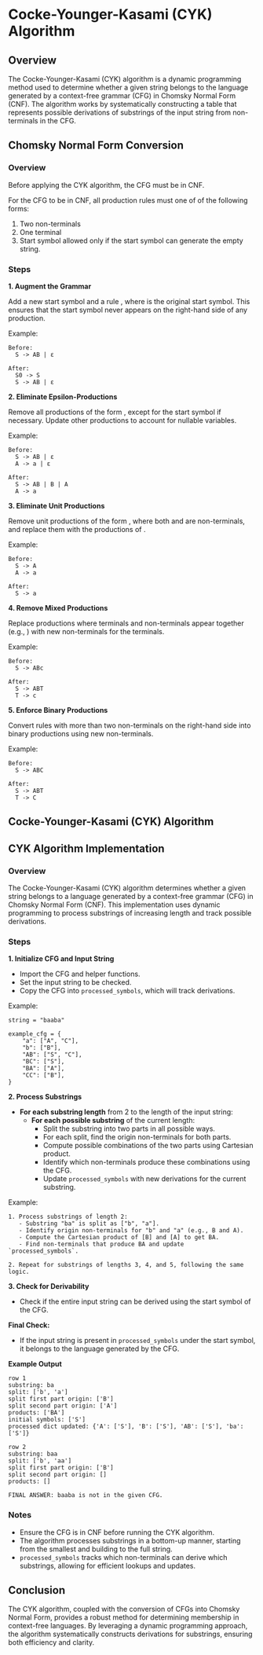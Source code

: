 # Cocke-Younger-Kasami (CYK) Algorithm

## Overview

The Cocke-Younger-Kasami (CYK) algorithm is a dynamic programming method used to determine whether a given string belongs to the language generated by a context-free grammar (CFG) in Chomsky Normal Form (CNF). The algorithm works by systematically constructing a table that represents possible derivations of substrings of the input string from non-terminals in the CFG.

## Chomsky Normal Form Conversion

### Overview

Before applying the CYK algorithm, the CFG must be in CNF. 

For the CFG to be in CNF, all production rules must one of of the following forms:

1. Two non-terminals
2. One terminal
3. Start symbol allowed only if the start symbol can generate the empty string.

### Steps

**1. Augment the Grammar**

Add a new start symbol  and a rule , where  is the original start symbol. This ensures that the start symbol never appears on the right-hand side of any production.

Example:
```
Before:
  S -> AB | ε

After:
  S0 -> S
  S -> AB | ε
```

**2. Eliminate Epsilon-Productions**

Remove all productions of the form , except for the start symbol if necessary. Update other productions to account for nullable variables.

Example:
```
Before:
  S -> AB | ε
  A -> a | ε

After:
  S -> AB | B | A
  A -> a
```

**3. Eliminate Unit Productions**

Remove unit productions of the form , where both  and  are non-terminals, and replace them with the productions of .

Example:
```
Before:
  S -> A
  A -> a

After:
  S -> a
```

**4. Remove Mixed Productions**

Replace productions where terminals and non-terminals appear together (e.g., ) with new non-terminals for the terminals.

Example:
```
Before:
  S -> ABc

After:
  S -> ABT
  T -> c
```

**5. Enforce Binary Productions**

Convert rules with more than two non-terminals on the right-hand side into binary productions using new non-terminals.

Example:
```
Before:
  S -> ABC

After:
  S -> ABT
  T -> C
```

## Cocke-Younger-Kasami (CYK) Algorithm

## CYK Algorithm Implementation

### Overview

The Cocke-Younger-Kasami (CYK) algorithm determines whether a given string belongs to a language generated by a context-free grammar (CFG) in Chomsky Normal Form (CNF). This implementation uses dynamic programming to process substrings of increasing length and track possible derivations.

### Steps

**1. Initialize CFG and Input String**

- Import the CFG and helper functions.
- Set the input string to be checked.
- Copy the CFG into `processed_symbols`, which will track derivations.

Example:
```
string = "baaba"

example_cfg = {
    "a": ["A", "C"],
    "b": ["B"],
    "AB": ["S", "C"],
    "BC": ["S"],
    "BA": ["A"],
    "CC": ["B"],
}
```

**2. Process Substrings**

- **For each substring length** from 2 to the length of the input string:
  - **For each possible substring** of the current length:
    - Split the substring into two parts in all possible ways.
    - For each split, find the origin non-terminals for both parts.
    - Compute possible combinations of the two parts using Cartesian product.
    - Identify which non-terminals produce these combinations using the CFG.
    - Update `processed_symbols` with new derivations for the current substring.

Example:
```
1. Process substrings of length 2:
   - Substring "ba" is split as ["b", "a"].
   - Identify origin non-terminals for "b" and "a" (e.g., B and A).
   - Compute the Cartesian product of [B] and [A] to get BA.
   - Find non-terminals that produce BA and update `processed_symbols`.

2. Repeat for substrings of lengths 3, 4, and 5, following the same logic.
```

**3. Check for Derivability**

- Check if the entire input string can be derived using the start symbol of the CFG.

**Final Check:**
- If the input string is present in `processed_symbols` under the start symbol, it belongs to the language generated by the CFG.

**Example Output**

```
row 1
substring: ba
split: ['b', 'a']
split first part origin: ['B']
split second part origin: ['A']
products: ['BA']
initial symbols: ['S']
processed dict updated: {'A': ['S'], 'B': ['S'], 'AB': ['S'], 'ba': ['S']}

row 2
substring: baa
split: ['b', 'aa']
split first part origin: ['B']
split second part origin: []
products: []

FINAL ANSWER: baaba is not in the given CFG.
```

### Notes

- Ensure the CFG is in CNF before running the CYK algorithm.
- The algorithm processes substrings in a bottom-up manner, starting from the smallest and building to the full string.
- `processed_symbols` tracks which non-terminals can derive which substrings, allowing for efficient lookups and updates.

## Conclusion

The CYK algorithm, coupled with the conversion of CFGs into Chomsky Normal Form, provides a robust method for determining membership in context-free languages. By leveraging a dynamic programming approach, the algorithm systematically constructs derivations for substrings, ensuring both efficiency and clarity.
